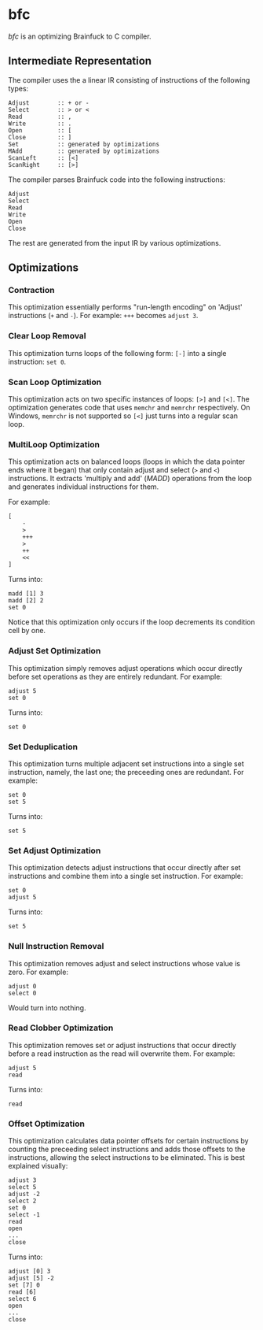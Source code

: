 # bfc
_bfc_ is an optimizing Brainfuck to C compiler.

## Intermediate Representation
The compiler uses the a linear IR consisting of instructions of the following types:
```text
Adjust        :: + or -
Select        :: > or <
Read          :: ,
Write         :: .
Open          :: [
Close         :: ]
Set           :: generated by optimizations
MAdd          :: generated by optimizations
ScanLeft      :: [<]
ScanRight     :: [>]
```

The compiler parses Brainfuck code into the following instructions:
```text
Adjust
Select
Read
Write
Open
Close
```

The rest are generated from the input IR by various optimizations.

## Optimizations
### Contraction
This optimization essentially performs "run-length encoding" on 'Adjust' instructions (`+` and `-`). For example: `+++` becomes `adjust 3`.

### Clear Loop Removal
This optimization turns loops of the following form: `[-]` into a single instruction: `set 0`.

### Scan Loop Optimization
This optimization acts on two specific instances of loops: `[>]` and `[<]`. The optimization generates code that uses `memchr` and `memrchr` respectively. On Windows, `memrchr` is not supported so `[<]` just turns into a regular scan loop.

### MultiLoop Optimization
This optimization acts on balanced loops (loops in which the data pointer ends where it began) that only contain adjust and select (`>` and `<`) instructions. It extracts 'multiply and add' (_MADD_) operations from the loop and generates individual instructions for them.

For example:
```text
[
    -
    >
    +++
    >
    ++
    <<
]
```
Turns into:
```text
madd [1] 3
madd [2] 2
set 0
```

Notice that this optimization only occurs if the loop decrements its condition cell by one.

### Adjust Set Optimization
This optimization simply removes adjust operations which occur directly before set operations as they are entirely redundant. For example:
```text
adjust 5
set 0
```
Turns into:
```text
set 0
```

### Set Deduplication
This optimization turns multiple adjacent set instructions into a single set instruction, namely, the last one; the preceeding ones are redundant. For example:
```text
set 0
set 5
```
Turns into:
```text
set 5
```

### Set Adjust Optimization
This optimization detects adjust instructions that occur directly after set instructions and combine them into a single set instruction. For example:
```text
set 0
adjust 5
```
Turns into:
```text
set 5
```

### Null Instruction Removal
This optimization removes adjust and select instructions whose value is zero. For example:
```text
adjust 0
select 0
```
Would turn into nothing.

### Read Clobber Optimization
This optimization removes set or adjust instructions that occur directly before a read instruction as the read will overwrite them. For example:
```text
adjust 5
read
```
Turns into:
```text
read
```

### Offset Optimization
This optimization calculates data pointer offsets for certain instructions by counting the preceeding select instructions and adds those offsets to the instructions, allowing the select instructions to be eliminated. This is best explained visually:
```text
adjust 3
select 5
adjust -2
select 2
set 0
select -1
read
open
...
close
```
Turns into:
```text
adjust [0] 3
adjust [5] -2
set [7] 0
read [6]
select 6
open
...
close
```